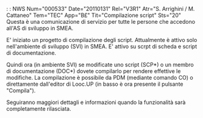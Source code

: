  :  : NWS Num="000533" Date="20110131" Rel="V3R1" Atr="S. Arrighini / M. Cattaneo" Tem="TEC" App="B£" Tit="Compilazione script" Sts="20"
Questa è una comunicazione di servizio per tutte le persone che accedono all'AS di sviluppo in SMEA.

E' iniziato un progetto di compilazione degli script.
Attualmente è attivo solo nell'ambiente di sviluppo (SVI) in SMEA.
E' attivo su scrpt di scheda e script di documentazione.

Quindi ora (in ambiente SVI) se modificate uno script (SCP\*) o un membro di documentazione (DOC\*) dovete compilarlo per rendere effettive le modifiche.
La compilazione è possibile da PDM (mediante comando CO) o direttamente dall'editor di Looc.UP (in basso è ora presente il pulsante "Compila").

Seguiranno maggiori dettagli e informazioni quando la funzionalità sarà completamente rilasciata.
